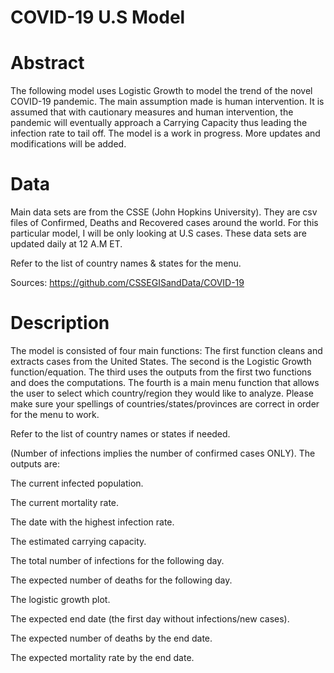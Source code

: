 # COVID-19 U.S Model

# Abstract
The following model uses Logistic Growth to model the trend of the novel COVID-19 pandemic. The main assumption made is human intervention. It is assumed that with cautionary measures and human intervention, the pandemic will eventually approach a Carrying Capacity thus leading the infection rate to tail off. 
The model is a work in progress. More updates and modifications will be added.

# Data
Main data sets are from the CSSE (John Hopkins University). They are csv files of Confirmed, Deaths and Recovered cases around the world. For this particular model, I will be only looking at U.S cases. These data sets are updated daily at 12 A.M ET.

Refer to the list of country names & states for the menu.

Sources: https://github.com/CSSEGISandData/COVID-19

# Description
The model is consisted of four main functions:
The first function cleans and extracts cases from the United States.
The second is the Logistic Growth function/equation.
The third uses the outputs from the first two functions and does the computations. 
The fourth is a main menu function that allows the user to select which country/region they would like to analyze.
Please make sure your spellings of countries/states/provinces are correct in order for the menu to work. 

Refer to the list of country names or states if needed. 

(Number of infections implies the number of confirmed cases ONLY).
The outputs are:

The current infected population.

The current mortality rate.

The date with the highest infection rate.

The estimated carrying capacity.

The total number of infections for the following day.

The expected number of deaths for the following day.

The logistic growth plot.

The expected end date (the first day without infections/new cases).

The expected number of deaths by the end date.

The expected mortality rate by the end date.
